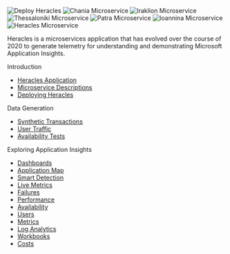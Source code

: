 ![Deploy Heracles](https://github.com/nikkh/heracles-ai/workflows/Deploy%20Heracles/badge.svg) ![Chania Microservice](https://github.com/nikkh/heracles-ai/workflows/Chania%20Microservice/badge.svg) ![Iraklion Microservice](https://github.com/nikkh/heracles-ai/workflows/Iraklion%20Microservice/badge.svg) ![Thessaloniki Microservice](https://github.com/nikkh/heracles-ai/workflows/Thessaloniki%20Microservice/badge.svg) ![Patra Microservice](https://github.com/nikkh/heracles-ai/workflows/Patra%20Microservice/badge.svg) ![Ioannina Microservice](https://github.com/nikkh/heracles-ai/workflows/Ioannina%20Microservice/badge.svg) ![Heracles Microservice](https://github.com/nikkh/heracles-ai/workflows/Heracles%20Microservice/badge.svg)

Heracles is a microservices application that has evolved over the course of 2020 to generate telemetry for understanding and demonstrating Microsoft Application Insights.

Introduction
- [Heracles Application](heracles-application.md)
- [Microservice Descriptions](microservice-descriptions.md)
- [Deploying Heracles](deploying-heracles.md)

Data Generation
- [Synthetic Transactions](data-gen-synthetic.md)
- [User Traffic](data-gen-user-traffic.md)
- [Availability Tests](data-gen-availability-tests.md)

Exploring Application Insights
- [Dashboards](ai-dashboards.md)
- [Application Map](ai-application-map.md)
- [Smart Detection](ai-smart-detection.md)
- [Live Metrics](ai-live-metrics.md)
- [Failures](ai-failures.md)
- [Performance](ai-perfromance.md)
- [Availability](ai-availability.md)
- [Users](ai-users.md)
- [Metrics](ai-metrics.md)
- [Log Analytics](ai-log-analytics.md)
- [Workbooks](ai-workbooks.md)
- [Costs](ai-costs.md)
